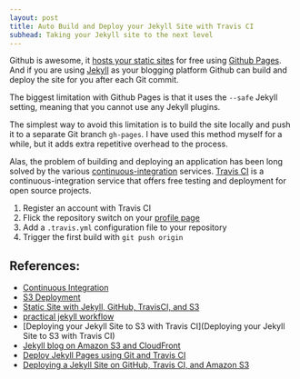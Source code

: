 ```yaml
---
layout: post
title: Auto Build and Deploy your Jekyll Site with Travis CI
subhead: Taking your Jekyll site to the next level
---
```


Github is awesome, it [hosts your static sites](http://jekyllrb.com/docs/github-pages/) for free using [Github Pages](http://jekyllrb.com/docs/github-pages/). And if you are using [Jekyll](http://jekyllrb.com/) as your blogging platform Github can build and deploy the site for you after each Git commit.

The biggest limitation with Github Pages is that it uses the `--safe` Jekyll setting, meaning that you cannot use any Jekyll plugins.

The simplest way to avoid this limitation is to build the site locally and push it to a separate Git branch `gh-pages`. I have used this method myself for a while, but it adds extra repetitive overhead to the process.

Alas, the problem of building and deploying an application has been long solved by the various [continuous-integration](https://en.wikipedia.org/wiki/Continuous_integration) services. [Travis CI](https://travis-ci.org/) is a continuous-integration service that offers free testing and deployment for open source projects.

1. Register an account with Travis CI
2. Flick the repository switch on your [profile page](https://travis-ci.org/profile/)
3. Add a `.travis.yml` configuration file to your repository
4. Trigger the first build with `git push origin`


## References:

- [Continuous Integration](http://jekyllrb.com/docs/continuous-integration/)
- [S3 Deployment](http://docs.travis-ci.com/user/deployment/s3/)
- [Static Site with Jekyll, GitHub, TravisCI, and S3](https://brooksgarrett.com/blog/jekyll-github-travisci-s3/)
- [practical jekyll workflow](https://www.philipithomas.com/practical-jekyll/)
- [Deploying your Jekyll Site to S3 with Travis CI](Deploying your Jekyll Site to S3 with Travis CI)
- [Jekyll blog on Amazon S3 and CloudFront](http://vvv.tobiassjosten.net/development/jekyll-blog-on-amazon-s3-and-cloudfront/)
- [Deploy Jekyll Pages using Git and Travis CI](http://felixrieseberg.com/deploy-jekyll-pages-using-git-and-travis-ci/)
- [Deploying a Jekyll Site on GitHub, Travis CI, and Amazon S3](http://thinkshout.com/blog/2014/08/deployment-workflow-travis-jekyll-travis-s3/)
